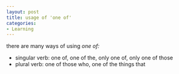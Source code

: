 ```yaml
---
layout: post
title: usage of 'one of'
categories:
- Learning
---
```



there are many ways of using _one of:_

- singular verb: one of, one of the, only one of, only one of those
- plural verb: one of those who, one of the things that
